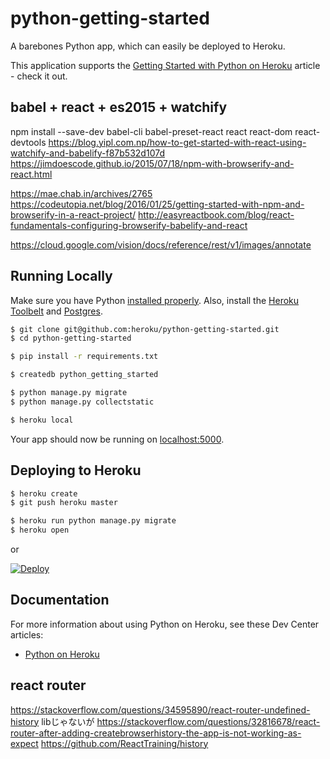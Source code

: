# python-getting-started

A barebones Python app, which can easily be deployed to Heroku.

This application supports the [Getting Started with Python on Heroku](https://devcenter.heroku.com/articles/getting-started-with-python) article - check it out.

## babel + react + es2015 + watchify
npm install --save-dev babel-cli babel-preset-react react react-dom react-devtools
https://blog.yipl.com.np/how-to-get-started-with-react-using-watchify-and-babelify-f87b532d107d
https://jimdoescode.github.io/2015/07/18/npm-with-browserify-and-react.html

https://mae.chab.in/archives/2765
https://codeutopia.net/blog/2016/01/25/getting-started-with-npm-and-browserify-in-a-react-project/
http://easyreactbook.com/blog/react-fundamentals-configuring-browserify-babelify-and-react

https://cloud.google.com/vision/docs/reference/rest/v1/images/annotate

## Running Locally

Make sure you have Python [installed properly](http://install.python-guide.org).  Also, install the [Heroku Toolbelt](https://toolbelt.heroku.com/) and [Postgres](https://devcenter.heroku.com/articles/heroku-postgresql#local-setup).

```sh
$ git clone git@github.com:heroku/python-getting-started.git
$ cd python-getting-started

$ pip install -r requirements.txt

$ createdb python_getting_started

$ python manage.py migrate
$ python manage.py collectstatic

$ heroku local
```

Your app should now be running on [localhost:5000](http://localhost:5000/).

## Deploying to Heroku

```sh
$ heroku create
$ git push heroku master

$ heroku run python manage.py migrate
$ heroku open
```
or

[![Deploy](https://www.herokucdn.com/deploy/button.png)](https://heroku.com/deploy)

## Documentation

For more information about using Python on Heroku, see these Dev Center articles:

- [Python on Heroku](https://devcenter.heroku.com/categories/python)

## react router

https://stackoverflow.com/questions/34595890/react-router-undefined-history
libじゃないが
https://stackoverflow.com/questions/32816678/react-router-after-adding-createbrowserhistory-the-app-is-not-working-as-expect
https://github.com/ReactTraining/history
